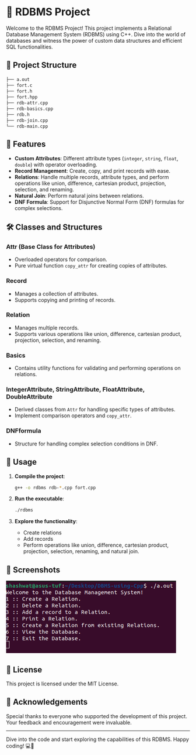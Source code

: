 

# 🌟 RDBMS Project

Welcome to the RDBMS Project! This project implements a Relational Database Management System (RDBMS) using C++. Dive into the world of databases and witness the power of custom data structures and efficient SQL functionalities.

## 📁 Project Structure

```
├── a.out
├── fort.c
├── fort.h
├── fort.hpp
├── rdb-attr.cpp
├── rdb-basics.cpp
├── rdb.h
├── rdb-join.cpp
└── rdb-main.cpp
```

## 🚀 Features

- **Custom Attributes**: Different attribute types (`integer`, `string`, `float`, `double`) with operator overloading.
- **Record Management**: Create, copy, and print records with ease.
- **Relations**: Handle multiple records, attribute types, and perform operations like union, difference, cartesian product, projection, selection, and renaming.
- **Natural Join**: Perform natural joins between relations.
- **DNF Formula**: Support for Disjunctive Normal Form (DNF) formulas for complex selections.

## 🛠️ Classes and Structures

### Attr (Base Class for Attributes)
- Overloaded operators for comparison.
- Pure virtual function `copy_attr` for creating copies of attributes.

### Record
- Manages a collection of attributes.
- Supports copying and printing of records.

### Relation
- Manages multiple records.
- Supports various operations like union, difference, cartesian product, projection, selection, and renaming.

### Basics
- Contains utility functions for validating and performing operations on relations.

### IntegerAttribute, StringAttribute, FloatAttribute, DoubleAttribute
- Derived classes from `Attr` for handling specific types of attributes.
- Implement comparison operators and `copy_attr`.

### DNFformula
- Structure for handling complex selection conditions in DNF.

## 🔧 Usage

1. **Compile the project**:
   ```sh
   g++ -o rdbms rdb-*.cpp fort.cpp
   ```

2. **Run the executable**:
   ```sh
   ./rdbms
   ```

3. **Explore the functionality**:
   - Create relations
   - Add records
   - Perform operations like union, difference, cartesian product, projection, selection, renaming, and natural join.

## 📸 Screenshots
![alt text](image.png)


## 📜 License

This project is licensed under the MIT License.

## 🙏 Acknowledgements

Special thanks to everyone who supported the development of this project. Your feedback and encouragement were invaluable.

---

Dive into the code and start exploring the capabilities of this RDBMS. Happy coding! 💻🚀